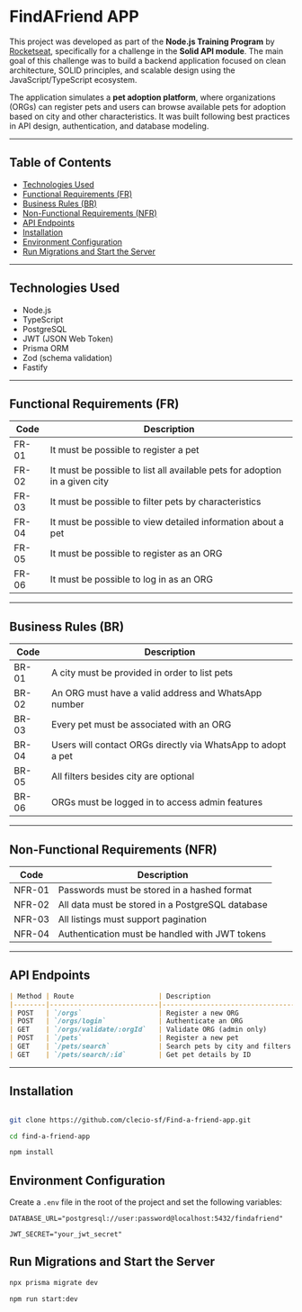 # FindAFriend APP

This project was developed as part of the **Node.js Training Program** by [Rocketseat](https://www.rocketseat.com.br/), specifically for a challenge in the **Solid API module**. The main goal of this challenge was to build a backend application focused on clean architecture, SOLID principles, and scalable design using the JavaScript/TypeScript ecosystem.

The application simulates a **pet adoption platform**, where organizations (ORGs) can register pets and users can browse available pets for adoption based on city and other characteristics. It was built following best practices in API design, authentication, and database modeling.

---

## Table of Contents

- [Technologies Used](#technologies-used)
- [Functional Requirements (FR)](#functional-requirements-fr)
- [Business Rules (BR)](#business-rules-br)
- [Non-Functional Requirements (NFR)](#non-functional-requirements-nfr)
- [API Endpoints](#api-endpoints)
- [Installation](#installation)
- [Environment Configuration](#environment-configuration)
- [Run Migrations and Start the Server](#run-migrations-and-start-the-server)

---

## Technologies Used

- Node.js
- TypeScript
- PostgreSQL
- JWT (JSON Web Token)
- Prisma ORM
- Zod (schema validation)
- Fastify


---

## Functional Requirements (FR)

| Code  | Description                                                                          |
|-------|--------------------------------------------------------------------------------------|
| FR-01 | It must be possible to register a pet                                                |
| FR-02 | It must be possible to list all available pets for adoption in a given city         |
| FR-03 | It must be possible to filter pets by characteristics                               |
| FR-04 | It must be possible to view detailed information about a pet                        |
| FR-05 | It must be possible to register as an ORG                                           |
| FR-06 | It must be possible to log in as an ORG                                             |

---

## Business Rules (BR)

| Code  | Description                                                                 |
|-------|-----------------------------------------------------------------------------|
| BR-01 | A city must be provided in order to list pets                              |
| BR-02 | An ORG must have a valid address and WhatsApp number                        |
| BR-03 | Every pet must be associated with an ORG                                   |
| BR-04 | Users will contact ORGs directly via WhatsApp to adopt a pet               |
| BR-05 | All filters besides city are optional                                      |
| BR-06 | ORGs must be logged in to access admin features                            |

---

## Non-Functional Requirements (NFR)

| Code   | Description                                                               |
|--------|---------------------------------------------------------------------------|
| NFR-01 | Passwords must be stored in a hashed format                               |
| NFR-02 | All data must be stored in a PostgreSQL database                          |
| NFR-03 | All listings must support pagination                                      |
| NFR-04 | Authentication must be handled with JWT tokens                            |

---

## API Endpoints

```markdown
| Method | Route                     | Description                                | Auth Required     |
|--------|---------------------------|--------------------------------------------|-------------------|
| POST   | `/orgs`                   | Register a new ORG                         | No                |
| POST   | `/orgs/login`             | Authenticate an ORG                        | No                |
| GET    | `/orgs/validate/:orgId`   | Validate ORG (admin only)                  | Yes (JWT + ADMIN) |
| POST   | `/pets`                   | Register a new pet                         | Yes               |
| GET    | `/pets/search`            | Search pets by city and filters            | No                |
| GET    | `/pets/search/:id`        | Get pet details by ID                      | No                |

```
---

## Installation

````bash

git clone https://github.com/clecio-sf/Find-a-friend-app.git

cd find-a-friend-app

npm install

````
## Environment Configuration

Create a `.env` file in the root of the project and set the following variables:

```env
DATABASE_URL="postgresql://user:password@localhost:5432/findafriend"

JWT_SECRET="your_jwt_secret"
```
## Run Migrations and Start the Server

```bash
npx prisma migrate dev

npm run start:dev
```

